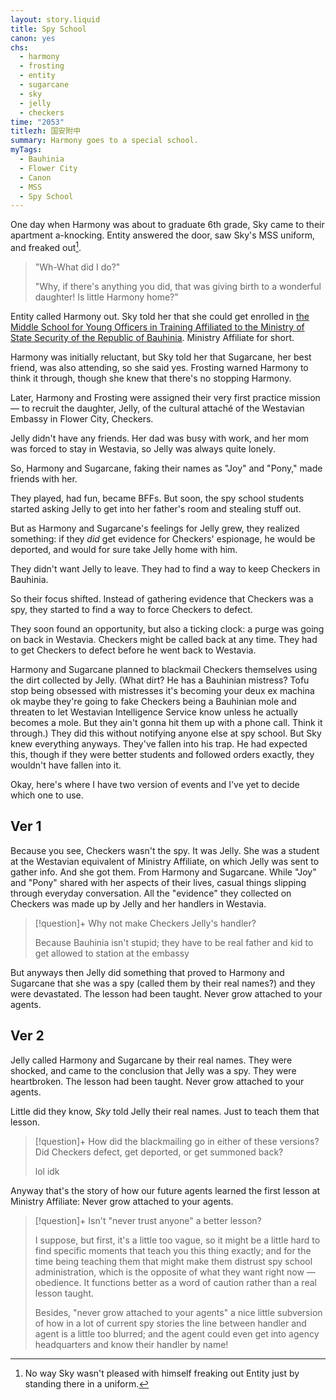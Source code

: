 ```yaml
---
layout: story.liquid
title: Spy School
canon: yes
chs:
  - harmony
  - frosting
  - entity
  - sugarcane
  - sky
  - jelly
  - checkers
time: "2053"
titlezh: 国安附中
summary: Harmony goes to a special school.
myTags:
  - Bauhinia
  - Flower City
  - Canon
  - MSS
  - Spy School
---
```


One day when Harmony was about to graduate 6th grade, Sky came to their apartment a-knocking. Entity answered the door, saw Sky's MSS uniform, and freaked out[^1].

> "Wh-What did I do?"
>
> "Why, if there's anything you did, that was giving birth to a wonderful daughter! Is little Harmony home?"

Entity called Harmony out. Sky told her that she could get enrolled in [the Middle School for Young Officers in Training Affiliated to the Ministry of State Security of the Republic of Bauhinia](/world/bauhinia/flower-city/ministry-affiliate/). Ministry Affiliate for short.

Harmony was initially reluctant, but Sky told her that Sugarcane, her best friend, was also attending, so she said yes. Frosting warned Harmony to think it through, though she knew that there's no stopping Harmony.

Later, Harmony and Frosting were assigned their very first practice mission — to recruit the daughter, Jelly, of the cultural attaché of the Westavian Embassy in Flower City, Checkers.

Jelly didn't have any friends. Her dad was busy with work, and her mom was forced to stay in Westavia, so Jelly was always quite lonely.

So, Harmony and Sugarcane, faking their names as "Joy" and "Pony," made friends with her.

They played, had fun, became BFFs. But soon, the spy school students started asking Jelly to get into her father's room and stealing stuff out.

But as Harmony and Sugarcane's feelings for Jelly grew, they realized something: if they *did* get evidence for Checkers' espionage, he would be deported, and would for sure take Jelly home with him.

They didn't want Jelly to leave. They had to find a way to keep Checkers in Bauhinia.

So their focus shifted. Instead of gathering evidence that Checkers was a spy, they started to find a way to force Checkers to defect.

They soon found an opportunity, but also a ticking clock: a purge was going on back in Westavia. Checkers might be called back at any time. They had to get Checkers to defect before he went back to Westavia.

Harmony and Sugarcane planned to blackmail Checkers themselves using the dirt collected by Jelly. (What dirt? He has a Bauhinian mistress? Tofu stop being obsessed with mistresses it's becoming your deux ex machina ok maybe they're going to fake Checkers being a Bauhinian mole and threaten to let Westavian Intelligence Service know unless he actually becomes a mole. But they ain't gonna hit them up with a phone call. Think it through.) They did this without notifying anyone else at spy school. But Sky knew everything anyways. They've fallen into his trap. He had expected this, though if they were better students and followed orders exactly, they wouldn't have fallen into it.

Okay, here's where I have two version of events and I've yet to decide which one to use.

## Ver 1

Because you see, Checkers wasn't the spy. It was Jelly. She was a student at the Westavian equivalent of Ministry Affiliate, on which Jelly was sent to gather info. And she got them. From Harmony and Sugarcane. While "Joy" and "Pony" shared with her aspects of their lives, casual things slipping through everyday conversation. All the "evidence" they collected on Checkers was made up by Jelly and her handlers in Westavia.

> [!question]+ Why not make Checkers Jelly's handler?
>
> Because Bauhinia isn't stupid; they have to be real father and kid to get allowed to station at the embassy

But anyways then Jelly did something that proved to Harmony and Sugarcane that she was a spy (called them by their real names?) and they were devastated. The lesson had been taught. Never grow attached to your agents.

## Ver 2

Jelly called Harmony and Sugarcane by their real names. They were shocked, and came to the conclusion that Jelly was a spy. They were heartbroken. The lesson had been taught. Never grow attached to your agents.

Little did they know, *Sky* told Jelly their real names. Just to teach them that lesson.

> [!question]+ How did the blackmailing go in either of these versions? Did Checkers defect, get deported, or get summoned back?
>
> lol idk

Anyway that's the story of how our future agents learned the first lesson at Ministry Affiliate: Never grow attached to your agents.

> [!question]+ Isn't "never trust anyone" a better lesson?
>
> I suppose, but first, it's a little too vague, so it might be a little hard to find specific moments that teach you this thing exactly; and for the time being teaching them that might make them distrust spy school administration, which is the opposite of what they want right now — obedience. It functions better as a word of caution rather than a real lesson taught.
>
> Besides, "never grow attached to your agents" a nice little subversion of how in a lot of current spy stories the line between handler and agent is a little too blurred; and the agent could even get into agency headquarters and know their handler by name!

[^1]: No way Sky wasn't pleased with himself freaking out Entity just by standing there in a uniform.
